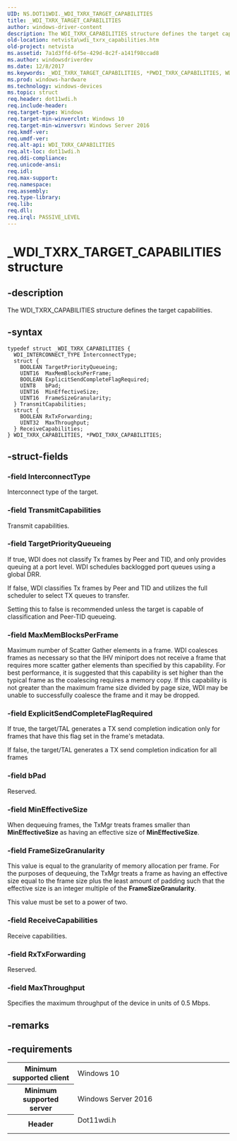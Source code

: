 ```yaml
---
UID: NS.DOT11WDI._WDI_TXRX_TARGET_CAPABILITIES
title: _WDI_TXRX_TARGET_CAPABILITIES
author: windows-driver-content
description: The WDI_TXRX_CAPABILITIES structure defines the target capabilities.
old-location: netvista\wdi_txrx_capabilities.htm
old-project: netvista
ms.assetid: 7a1d3ffd-6f5e-429d-8c2f-a141f98ccad8
ms.author: windowsdriverdev
ms.date: 12/8/2017
ms.keywords: _WDI_TXRX_TARGET_CAPABILITIES, *PWDI_TXRX_CAPABILITIES, WDI_TXRX_CAPABILITIES
ms.prod: windows-hardware
ms.technology: windows-devices
ms.topic: struct
req.header: dot11wdi.h
req.include-header: 
req.target-type: Windows
req.target-min-winverclnt: Windows 10
req.target-min-winversvr: Windows Server 2016
req.kmdf-ver: 
req.umdf-ver: 
req.alt-api: WDI_TXRX_CAPABILITIES
req.alt-loc: dot11wdi.h
req.ddi-compliance: 
req.unicode-ansi: 
req.idl: 
req.max-support: 
req.namespace: 
req.assembly: 
req.type-library: 
req.lib: 
req.dll: 
req.irql: PASSIVE_LEVEL
---
```


# _WDI_TXRX_TARGET_CAPABILITIES structure



## -description
The 
   WDI_TXRX_CAPABILITIES structure defines the target capabilities.



## -syntax

````
typedef struct _WDI_TXRX_CAPABILITIES {
  WDI_INTERCONNECT_TYPE InterconnectType;
  struct {
    BOOLEAN TargetPriorityQueueing;
    UINT16  MaxMemBlocksPerFrame;
    BOOLEAN ExplicitSendCompleteFlagRequired;
    UINT8   bPad;
    UINT16  MinEffectiveSize;
    UINT16  FrameSizeGranularity;
  } TransmitCapabilities;
  struct {
    BOOLEAN RxTxForwarding;
    UINT32  MaxThroughput;
  } ReceiveCapabilities;
} WDI_TXRX_CAPABILITIES, *PWDI_TXRX_CAPABILITIES;
````


## -struct-fields

### -field InterconnectType

Interconnect type of the target.


### -field TransmitCapabilities

Transmit capabilities.


### -field TargetPriorityQueueing

If true, WDI does not classify Tx frames by Peer and TID, and only provides queuing at a port level.  WDI schedules backlogged port queues using a global DRR.

If false, WDI classifies Tx frames by Peer and TID and utilizes the full scheduler to select TX queues to transfer.

Setting this to false is recommended unless the target is capable of classification and Peer-TID queueing.


### -field MaxMemBlocksPerFrame

Maximum number of Scatter Gather elements in a frame.  WDI coalesces frames as necessary so that the IHV miniport does not receive a frame that requires more scatter gather elements than specified by this capability.  For best performance, it is suggested that this capability is set higher than the typical frame as the coalescing requires a memory copy.  If this capability is not greater than the maximum frame size divided by page size, WDI may be unable to successfully coalesce the frame and it may be dropped.


### -field ExplicitSendCompleteFlagRequired

If true, the target/TAL generates a TX send completion indication only for frames that have this flag set in the frame's metadata.

If false, the target/TAL generates a TX send completion indication for all frames


### -field bPad

Reserved.


### -field MinEffectiveSize

When dequeuing frames, the TxMgr treats frames smaller than <b>MinEffectiveSize</b> as having an effective size of <b>MinEffectiveSize</b>.


### -field FrameSizeGranularity

This value is equal to the granularity of memory allocation per frame.  For the purposes of dequeuing, the TxMgr treats a frame as having an effective size equal to the frame size plus the least amount of padding such that the effective size is an integer multiple of the <b>FrameSizeGranularity</b>.

This value must be set to a power of two.

</dd>
</dl>

### -field ReceiveCapabilities

Receive capabilities.


### -field RxTxForwarding

Reserved.


### -field MaxThroughput

Specifies the maximum throughput of the device in units of 0.5 Mbps.

</dd>
</dl>

## -remarks


## -requirements
<table>
<tr>
<th width="30%">
Minimum supported client

</th>
<td width="70%">
Windows 10

</td>
</tr>
<tr>
<th width="30%">
Minimum supported server

</th>
<td width="70%">
Windows Server 2016

</td>
</tr>
<tr>
<th width="30%">
Header

</th>
<td width="70%">
<dl>
<dt>Dot11wdi.h</dt>
</dl>
</td>
</tr>
</table>